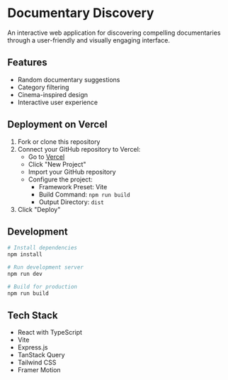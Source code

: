 # Documentary Discovery

An interactive web application for discovering compelling documentaries through a user-friendly and visually engaging interface.

## Features
- Random documentary suggestions
- Category filtering
- Cinema-inspired design
- Interactive user experience

## Deployment on Vercel

1. Fork or clone this repository
2. Connect your GitHub repository to Vercel:
   - Go to [Vercel](https://vercel.com)
   - Click "New Project"
   - Import your GitHub repository
   - Configure the project:
     - Framework Preset: Vite
     - Build Command: `npm run build`
     - Output Directory: `dist`
3. Click "Deploy"

## Development

```bash
# Install dependencies
npm install

# Run development server
npm run dev

# Build for production
npm run build
```

## Tech Stack
- React with TypeScript
- Vite
- Express.js
- TanStack Query
- Tailwind CSS
- Framer Motion
